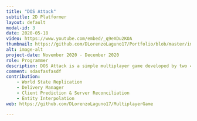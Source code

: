 ```yaml
---
title: "DOS Attack"
subtitle: 2D Platformer
layout: default
modal-id: 3
date: 2020-05-18
video: https://www.youtube.com/embed/_q9eXDu2KOA
thumbnail: https://github.com/DLorenzoLaguno17/Portfolio/blob/master/img/portfolio/Cliffborn.gif?raw=true
alt: image-alt
project-date: November 2020 - December 2020
role: Programmer
description: DOS Attack is a simple multiplayer game developed by two 4th grade students. In it you control a computer system that surfs through a network and that battles with up to 4 other players to see which one can get more kills. Being a reskined space shooter, the objective is to send Denial-of-Service attacks from your PC to the other computer systems that are connected to the game until you shut them down, at the same time you move to avoid theirs.
comment: sdasfasfasdf
contribution: 
    - World State Replication
    - Delivery Manager
    - Client Prediction & Server Reconciliation
    - Entity Interpolation
web: https://github.com/DLorenzoLaguno17/MultiplayerGame

---
```

